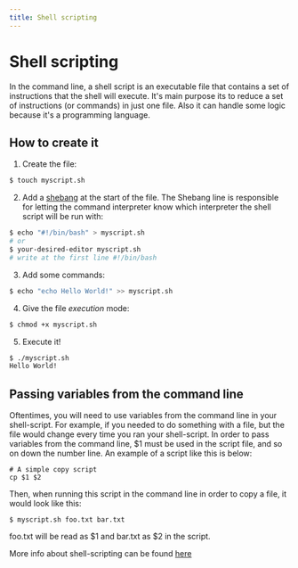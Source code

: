 ```yaml
---
title: Shell scripting
---
```


# Shell scripting

In the command line, a shell script is an executable file that contains a set
of instructions that the shell will execute. It's main purpose its to reduce
a set of instructions (or commands) in just one file. Also it can handle
some logic because it's a programming language.

## How to create it

1) Create the file:
```bash
$ touch myscript.sh
```
2) Add a [shebang](https://en.wikipedia.org/wiki/Shebang_(Unix)) at the start of the file. The Shebang line is responsible for letting the command interpreter know which interpreter the shell script will be run with:
```bash
$ echo "#!/bin/bash" > myscript.sh
# or
$ your-desired-editor myscript.sh
# write at the first line #!/bin/bash
```
3) Add some commands:
```bash
$ echo "echo Hello World!" >> myscript.sh
```
4) Give the file _execution_ mode:
```bash
$ chmod +x myscript.sh
```
5) Execute it!
```bash
$ ./myscript.sh
Hello World!
```

## Passing variables from the command line

Oftentimes, you will need to use variables from the command line in your shell-script. For example, if you needed to do something with a file, but the file would change every time you ran your shell-script. In order to pass variables from the command line, $1 must be used in the script file, and so on down the number line. An example of a script like this is below:
```#!/bin/bash
# A simple copy script
cp $1 $2
```
Then, when running this script in the command line in order to copy a file, it would look like this:
```
$ myscript.sh foo.txt bar.txt
```
foo.txt will be read as $1 and bar.txt as $2 in the script.

More info about shell-scripting can be found [here](https://www.shellscript.sh/)
